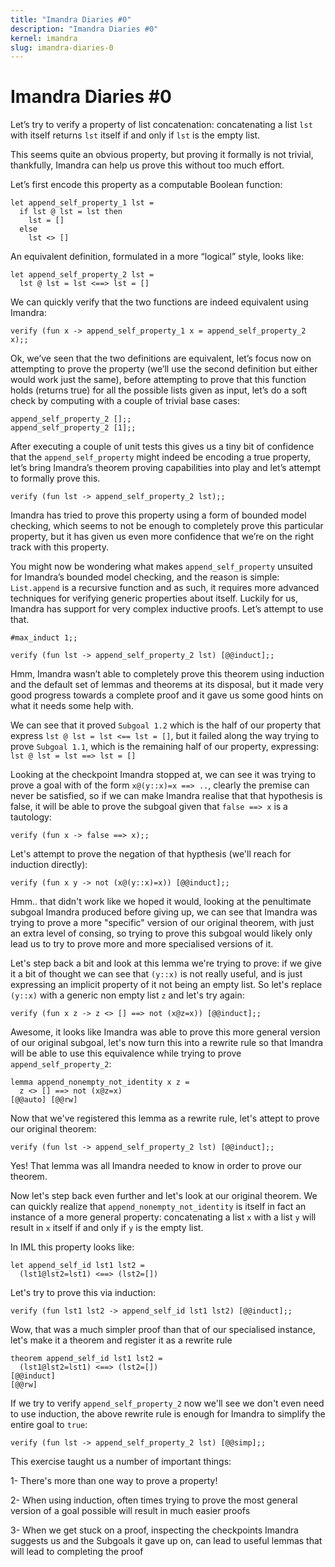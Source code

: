 ```yaml
---
title: "Imandra Diaries #0"
description: "Imandra Diaries #0"
kernel: imandra
slug: imandra-diaries-0
---
```


# Imandra Diaries #0

Let’s try to verify a property of list concatenation: concatenating a list `lst` with itself returns `lst` itself if and only if `lst` is the empty list.

This seems quite an obvious property, but proving it formally is not trivial, thankfully, Imandra can help us prove this without too much effort.

Let’s first encode this property as a computable Boolean function:

```{.imandra .input}
let append_self_property_1 lst =
  if lst @ lst = lst then
    lst = []
  else
    lst <> []
```

An equivalent definition, formulated in a more “logical” style, looks like:

```{.imandra .input}
let append_self_property_2 lst =
  lst @ lst = lst <==> lst = []
```

We can quickly verify that the two functions are indeed equivalent using Imandra:

```{.imandra .input}
verify (fun x -> append_self_property_1 x = append_self_property_2 x);;
```

Ok, we’ve seen that the two definitions are equivalent, let’s focus now on attempting to prove the property (we’ll use the second definition but either would work just the same), before attempting to prove that this function holds (returns true) for all the possible lists given as input, let’s do a soft check by computing with a couple of trivial base cases:

```{.imandra .input}
append_self_property_2 [];;
append_self_property_2 [1];;
```

After executing a couple of unit tests this gives us a tiny bit of confidence that the `append_self_property` might indeed be encoding a true property, let’s bring Imandra’s theorem proving capabilities into play and let’s attempt to formally prove this.

```{.imandra .input}
verify (fun lst -> append_self_property_2 lst);;
```

Imandra has tried to prove this property using a form of bounded model checking, which seems to not be enough to completely prove this particular property, but it has given us even more confidence that we’re on the right track with this property.

You might now be wondering what makes `append_self_property` unsuited for Imandra’s bounded model checking, and the reason is simple: `List.append` is a recursive function and as such, it requires more advanced techniques for verifying generic properties about itself. Luckily for us, Imandra has support for very complex inductive proofs. Let’s attempt to use that.

```{.imandra .input}
#max_induct 1;;

verify (fun lst -> append_self_property_2 lst) [@@induct];;
```

Hmm, Imandra wasn’t able to completely prove this theorem using induction and the default set of lemmas and theorems at its disposal, but it made very good progress towards a complete proof and it gave us some good hints on what it needs some help with.

We can see that it proved `Subgoal 1.2` which is the half of our property that express `lst @ lst = lst <== lst = []`,  but it failed along the way trying to prove `Subgoal 1.1`, which is the remaining half of our property, expressing: `lst @ lst = lst ==> lst = []`

Looking at the checkpoint Imandra stopped at, we can see it was trying to prove a goal with of the form `x@(y::x)=x ==> ..`, clearly the premise can never be satisfied, so if we can make Imandra realise that that hypothesis is false, it will be able to prove the subgoal given that `false ==> x` is a tautology:

```{.imandra .input}
verify (fun x -> false ==> x);;
```

Let's attempt to prove the negation of that hypthesis (we'll reach for induction directly):
```{.imandra .input}
verify (fun x y -> not (x@(y::x)=x)) [@@induct];;
```

Hmm.. that didn't work like we hoped it would, looking at the penultimate subgoal Imandra produced before giving up, we can see that Imandra was trying to prove a more "specific" version of our original theorem, with just an extra level of consing, so trying to prove this subgoal would likely only lead us to try to prove more and more specialised versions of it.

Let's step back a bit and look at this lemma we're trying to prove: if we give it a bit of thought we can see that `(y::x)` is not really useful, and is just expressing an implicit property of it not being an empty list. So let's replace `(y::x)` with a generic non empty list `z` and let's try again:

```{.imandra .input}
verify (fun x z -> z <> [] ==> not (x@z=x)) [@@induct];;
```

Awesome, it looks like Imandra was able to prove this more general version of our original subgoal, let's now turn this into a rewrite rule so that Imandra will be able to use this equivalence while trying to prove `append_self_property_2`:

```{.imandra .input}
lemma append_nonempty_not_identity x z =
  z <> [] ==> not (x@z=x)
[@@auto] [@@rw]
```

Now that we've registered this lemma as a rewrite rule, let's attept to prove our original theorem:

```{.imandra .input}
verify (fun lst -> append_self_property_2 lst) [@@induct];;
```

Yes! That lemma was all Imandra needed to know in order to prove our theorem.

Now let's step back even further and let's look at our original theorem. We can quickly realize that  `append_nonempty_not_identity` is itself in fact an instance of a more general property: concatenating a list `x` with a list `y` will result in `x` itself if and only if `y` is the empty list.

In IML this property looks like:
```{.imandra .input}
let append_self_id lst1 lst2 =
  (lst1@lst2=lst1) <==> (lst2=[])
```

Let's try to prove this via induction:
```{.imandra .input}
verify (fun lst1 lst2 -> append_self_id lst1 lst2) [@@induct];;
```

Wow, that was a much simpler proof than that of our specialised instance, let's make it a theorem and register it as a rewrite rule

```{.imandra .input}
theorem append_self_id lst1 lst2 =
  (lst1@lst2=lst1) <==> (lst2=[])
[@@induct]
[@@rw]
```

If we try to verify `append_self_property_2` now we'll see we don't even need to use induction, the above rewrite rule is enough for Imandra to simplify the entire goal to `true`:

```{.imandra .input}
verify (fun lst -> append_self_property_2 lst) [@@simp];;
```

This exercise taught us a number of important things:

1- There's more than one way to prove a property!

2- When using induction, often times trying to prove the most general version of a goal possible will result in much easier proofs

3- When we get stuck on a proof, inspecting the checkpoints Imandra suggests us and the Subgoals it gave up on, can lead to useful lemmas that will lead to completing the proof
